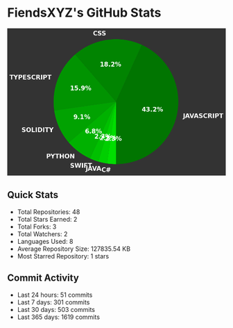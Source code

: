 # FiendsXYZ's GitHub Stats

![Language Distribution](chart.png)

## Quick Stats
- Total Repositories: 48
- Total Stars Earned: 2
- Total Forks: 3
- Total Watchers: 2
- Languages Used: 8
- Average Repository Size: 127835.54 KB
- Most Starred Repository: 1 stars

## Commit Activity
- Last 24 hours: 51 commits
- Last 7 days: 301 commits
- Last 30 days: 503 commits
- Last 365 days: 1619 commits
